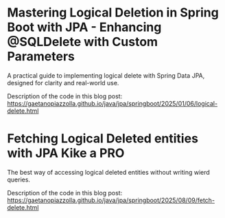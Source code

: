 # Mastering Logical Deletion in Spring Boot with JPA - Enhancing @SQLDelete with Custom Parameters

A practical guide to implementing logical delete with Spring Data JPA, designed for clarity and real-world use.

Description of the code in this blog post:
https://gaetanopiazzolla.github.io/java/jpa/springboot/2025/01/06/logical-delete.html


# Fetching Logical Deleted entities with JPA Kike a PRO

The best way of accessing logical deleted entities without writing wierd queries.

Description of the code in this blog post:
https://gaetanopiazzolla.github.io/java/jpa/springboot/2025/08/09/fetch-delete.html
